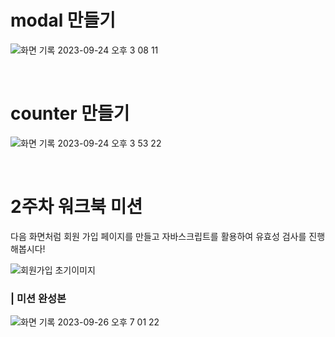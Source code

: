 # modal 만들기

![화면 기록 2023-09-24 오후 3 08 11](https://github.com/UMC-SMWU/5th_UMC_Web_B/assets/121474189/a141c925-e337-40f2-86f6-c64e8a82d49a)

<br>

# counter 만들기

![화면 기록 2023-09-24 오후 3 53 22](https://github.com/UMC-SMWU/5th_UMC_Web_B/assets/121474189/b57a921f-8af3-4e7c-b726-a19be513efe2)

<br>

# 2주차 워크북 미션

다음 화면처럼 회원 가입 페이지를 만들고 자바스크립트를 활용하여 유효성 검사를 진행해봅시다!

![회원가입 초기이미지](https://github.com/JIMIN1020/todo-app/assets/121474189/5e134ba9-7099-4624-9333-bbacd48a2fd4)

### | 미션 완성본

![화면 기록 2023-09-26 오후 7 01 22](https://github.com/UMC-SMWU/5th_UMC_Web_B/assets/121474189/1c630815-610e-44be-96e1-34e275ac9a5a)
